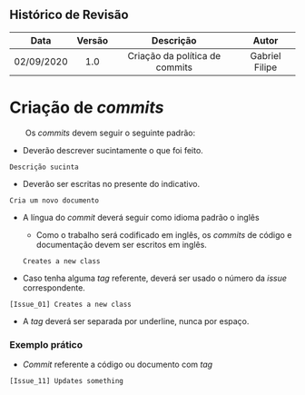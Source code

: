 ## Histórico de Revisão

| Data       | Versão | Descrição            | Autor             |
|:----------:|:------:|:--------------------:|:-----------------:|
| 02/09/2020 | 1.0 | Criação da política de commits  | Gabriel Filipe |

# Criação de _commits_

&emsp;&emsp;Os _commits_ devem seguir o seguinte padrão:

* Deverão descrever sucintamente o que foi feito.
```
Descrição sucinta
```

* Deverão ser escritas no presente do indicativo.
```
Cria um novo documento
```

* A língua do _commit_ deverá seguir como idioma padrão o inglês

    * Como o trabalho será codificado em inglês, os _commits_ de código e documentação devem ser escritos em inglês.
    ```
    Creates a new class
    ```

* Caso tenha alguma _tag_ referente, deverá ser usado o número da _issue_ correspondente.
```
[Issue_01] Creates a new class
```

* A _tag_ deverá ser separada por underline, nunca por espaço.

### Exemplo prático

* _Commit_ referente a código ou documento com _tag_
```
[Issue_11] Updates something
```
